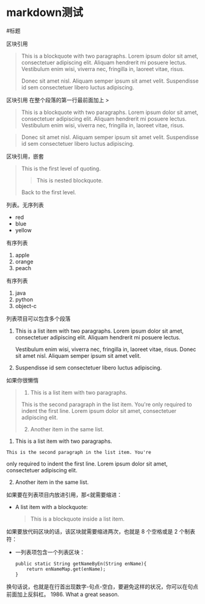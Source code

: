 markdown测试
=======
#标题

区块引用
> This is a blockquote with two paragraphs. Lorem ipsum dolor sit amet,
> consectetuer adipiscing elit. Aliquam hendrerit mi posuere lectus.
> Vestibulum enim wisi, viverra nec, fringilla in, laoreet vitae, risus.
> 
> Donec sit amet nisl. Aliquam semper ipsum sit amet velit. Suspendisse
> id sem consectetuer libero luctus adipiscing.

区块引用 在整个段落的第一行最前面加上 >
> This is a blockquote with two paragraphs. Lorem ipsum dolor sit amet,
consectetuer adipiscing elit. Aliquam hendrerit mi posuere lectus.
Vestibulum enim wisi, viverra nec, fringilla in, laoreet vitae, risus.

> Donec sit amet nisl. Aliquam semper ipsum sit amet velit. Suspendisse
id sem consectetuer libero luctus adipiscing.

区块引用，嵌套
> This is the first level of quoting.
>
> > This is nested blockquote.
>
> Back to the first level.

列表。无序列表

*	red
*	blue
*	yellow

有序列表

1.  apple
2.	orange
3.	peach

有序列表

1.	java
1.	python
1.	object-c

列表项目可以包含多个段落

1.  This is a list item with two paragraphs. Lorem ipsum dolor
    sit amet, consectetuer adipiscing elit. Aliquam hendrerit
    mi posuere lectus.

    Vestibulum enim wisi, viverra nec, fringilla in, laoreet
    vitae, risus. Donec sit amet nisl. Aliquam semper ipsum
    sit amet velit.

2.  Suspendisse id sem consectetuer libero luctus adipiscing.

如果你很懒惰

>1.   This is a list item with two paragraphs.
>
>   This is the second paragraph in the list item. You're
>only required to indent the first line. Lorem ipsum dolor
>sit amet, consectetuer adipiscing elit.
>
>2.   Another item in the same list.


1.   This is a list item with two paragraphs.

    This is the second paragraph in the list item. You're
only required to indent the first line. Lorem ipsum dolor
sit amet, consectetuer adipiscing elit.

2.   Another item in the same list.

如果要在列表项目内放进引用，那&lt;就需要缩进：

*   A list item with a blockquote:

    > This is a blockquote
    > inside a list item.


如果要放代码区块的话，该区块就需要缩进两次，也就是 8 个空格或是 2 个制表符：

*   一列表项包含一个列表区块：

		public static String getNameByEn(String enName){
			return enNameMap.get(enName);
		}


换句话说，也就是在行首出现数字-句点-空白，要避免这样的状况，你可以在句点前面加上反斜杠。
 1986\. What a great season.